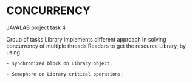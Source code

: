 CONCURRENCY
===========

JAVALAB project task 4

Group of tasks Library implements different approach
in solving concurrency of multiple threads Readers
to get the resource Library, by using :

	- synchronized block on Library object;
	
	- Semaphore on Library critical operations;
